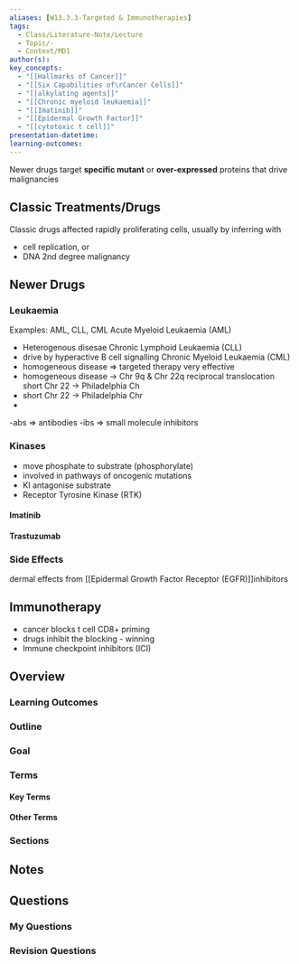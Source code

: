 ```yaml
---
aliases: [W13.3.3-Targeted & Immunotherapies]
tags:
  - Class/Literature-Note/Lecture
  - Topic/-
  - Context/MD1
author(s): 
key_concepts:
  - "[[Hallmarks of Cancer]]"
  - "[[Six Capabilities of\rCancer Cells]]"
  - "[[alkylating agents]]"
  - "[[Chronic myeloid leukaemia]]"
  - "[[Imatinib]]"
  - "[[Epidermal Growth Factor]]"
  - "[[cytotoxic t cell]]"
presentation-datetime: 
learning-outcomes:
---
```


Newer drugs target **specific mutant** or **over-expressed** proteins that drive malignancies

## Classic Treatments/Drugs

Classic drugs affected rapidly proliferating cells, usually by inferring with
- cell replication, or
- DNA
2nd degree malignancy


## Newer Drugs
### Leukaemia
Examples: AML, CLL, CML
Acute Myeloid Leukaemia (AML)
- Heterogenous disesae
Chronic Lymphoid Leukaemia (CLL)
- drive by hyperactive B cell signalling
Chronic Myeloid Leukaemia (CML)
- homogeneous disease => targeted therapy very effective
- homogeneous disease → Chr 9q & Chr 22q reciprocal translocation short Chr 22 → Philadelphia Ch
- short Chr 22 → Philadelphia Chr
- 

-abs => antibodies
-ibs => small molecule inhibitors

### Kinases
- move phosphate to substrate (phosphorylate)
- involved in pathways of oncogenic mutations
- KI antagonise substrate
- Receptor Tyrosine Kinase (RTK)
#### Imatinib

#### Trastuzumab


### Side Effects
dermal effects from [[Epidermal Growth Factor Receptor (EGFR)]]inhibitors

## Immunotherapy
- cancer blocks t cell CD8+ priming
- drugs inhibit the blocking - winning
- Immune checkpoint inhibitors (ICI)

## Overview
### Learning Outcomes

### Outline

### Goal

### Terms
#### Key Terms

#### Other Terms

### Sections


## Notes


## Questions

### My Questions
### Revision Questions




